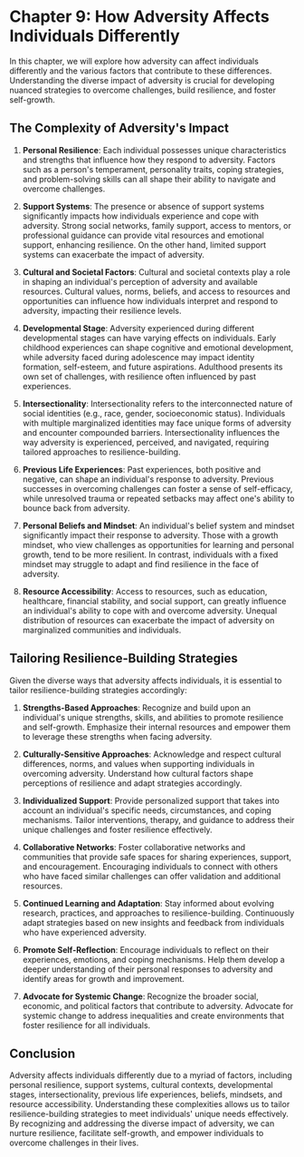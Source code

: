 Chapter 9: How Adversity Affects Individuals Differently
========================================================

In this chapter, we will explore how adversity can affect individuals differently and the various factors that contribute to these differences. Understanding the diverse impact of adversity is crucial for developing nuanced strategies to overcome challenges, build resilience, and foster self-growth.

The Complexity of Adversity's Impact
------------------------------------

1. **Personal Resilience**: Each individual possesses unique characteristics and strengths that influence how they respond to adversity. Factors such as a person's temperament, personality traits, coping strategies, and problem-solving skills can all shape their ability to navigate and overcome challenges.

2. **Support Systems**: The presence or absence of support systems significantly impacts how individuals experience and cope with adversity. Strong social networks, family support, access to mentors, or professional guidance can provide vital resources and emotional support, enhancing resilience. On the other hand, limited support systems can exacerbate the impact of adversity.

3. **Cultural and Societal Factors**: Cultural and societal contexts play a role in shaping an individual's perception of adversity and available resources. Cultural values, norms, beliefs, and access to resources and opportunities can influence how individuals interpret and respond to adversity, impacting their resilience levels.

4. **Developmental Stage**: Adversity experienced during different developmental stages can have varying effects on individuals. Early childhood experiences can shape cognitive and emotional development, while adversity faced during adolescence may impact identity formation, self-esteem, and future aspirations. Adulthood presents its own set of challenges, with resilience often influenced by past experiences.

5. **Intersectionality**: Intersectionality refers to the interconnected nature of social identities (e.g., race, gender, socioeconomic status). Individuals with multiple marginalized identities may face unique forms of adversity and encounter compounded barriers. Intersectionality influences the way adversity is experienced, perceived, and navigated, requiring tailored approaches to resilience-building.

6. **Previous Life Experiences**: Past experiences, both positive and negative, can shape an individual's response to adversity. Previous successes in overcoming challenges can foster a sense of self-efficacy, while unresolved trauma or repeated setbacks may affect one's ability to bounce back from adversity.

7. **Personal Beliefs and Mindset**: An individual's belief system and mindset significantly impact their response to adversity. Those with a growth mindset, who view challenges as opportunities for learning and personal growth, tend to be more resilient. In contrast, individuals with a fixed mindset may struggle to adapt and find resilience in the face of adversity.

8. **Resource Accessibility**: Access to resources, such as education, healthcare, financial stability, and social support, can greatly influence an individual's ability to cope with and overcome adversity. Unequal distribution of resources can exacerbate the impact of adversity on marginalized communities and individuals.

Tailoring Resilience-Building Strategies
----------------------------------------

Given the diverse ways that adversity affects individuals, it is essential to tailor resilience-building strategies accordingly:

1. **Strengths-Based Approaches**: Recognize and build upon an individual's unique strengths, skills, and abilities to promote resilience and self-growth. Emphasize their internal resources and empower them to leverage these strengths when facing adversity.

2. **Culturally-Sensitive Approaches**: Acknowledge and respect cultural differences, norms, and values when supporting individuals in overcoming adversity. Understand how cultural factors shape perceptions of resilience and adapt strategies accordingly.

3. **Individualized Support**: Provide personalized support that takes into account an individual's specific needs, circumstances, and coping mechanisms. Tailor interventions, therapy, and guidance to address their unique challenges and foster resilience effectively.

4. **Collaborative Networks**: Foster collaborative networks and communities that provide safe spaces for sharing experiences, support, and encouragement. Encouraging individuals to connect with others who have faced similar challenges can offer validation and additional resources.

5. **Continued Learning and Adaptation**: Stay informed about evolving research, practices, and approaches to resilience-building. Continuously adapt strategies based on new insights and feedback from individuals who have experienced adversity.

6. **Promote Self-Reflection**: Encourage individuals to reflect on their experiences, emotions, and coping mechanisms. Help them develop a deeper understanding of their personal responses to adversity and identify areas for growth and improvement.

7. **Advocate for Systemic Change**: Recognize the broader social, economic, and political factors that contribute to adversity. Advocate for systemic change to address inequalities and create environments that foster resilience for all individuals.

Conclusion
----------

Adversity affects individuals differently due to a myriad of factors, including personal resilience, support systems, cultural contexts, developmental stages, intersectionality, previous life experiences, beliefs, mindsets, and resource accessibility. Understanding these complexities allows us to tailor resilience-building strategies to meet individuals' unique needs effectively. By recognizing and addressing the diverse impact of adversity, we can nurture resilience, facilitate self-growth, and empower individuals to overcome challenges in their lives.
